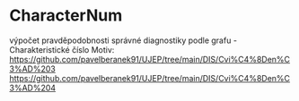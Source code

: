 # CharacterNum
 výpočet pravděpodobnosti správné diagnostiky podle grafu - Charakteristické číslo
Motiv: https://github.com/pavelberanek91/UJEP/tree/main/DIS/Cvi%C4%8Den%C3%AD%203  https://github.com/pavelberanek91/UJEP/tree/main/DIS/Cvi%C4%8Den%C3%AD%204
